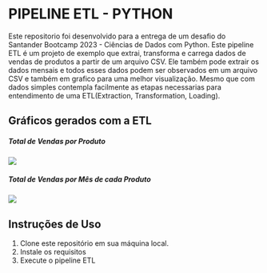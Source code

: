 # PIPELINE ETL - PYTHON

Este repositorio foi desenvolvido para a entrega de um desafio do Santander Bootcamp 2023 - Ciências de Dados com Python. 
Este pipeline ETL é um projeto de exemplo que extrai, transforma e carrega dados de vendas de produtos a partir de um arquivo CSV. Ele também pode extrair os dados mensais e todos esses dados podem ser observados em um arquivo CSV e também em grafico para uma melhor visualização. Mesmo que com dados simples contempla facilmente as etapas necessarias para entendimento de uma ETL(Extraction, Transformation, Loading). 

## Gráficos gerados com a ETL 
##### Total de Vendas por Produto 
<img src="/pipeline-etl-python/grafico.png"> 

##### Total de Vendas por Mês de cada Produto
<img src="/pipeline-etl-python/grafico_por_mes.png"> 

## Instruções de Uso
1. Clone este repositório em sua máquina local.
2. Instale os requisitos 
3. Execute o pipeline ETL 

